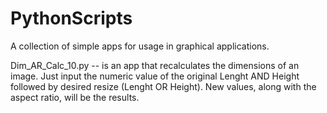 # PythonScripts
A collection of simple apps for usage in graphical applications.

Dim_AR_Calc_10.py -- is an app that recalculates the dimensions of an image. Just input the numeric value of the original Lenght AND Height followed by desired resize (Lenght OR Height). New values, along with the aspect ratio, will be the results. 
